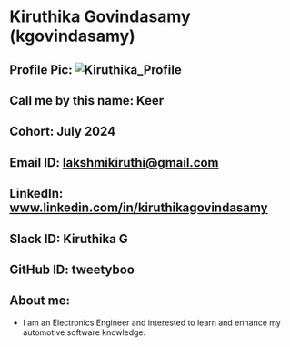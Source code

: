 # Kiruthika Govindasamy (kgovindasamy)
## Profile Pic: ![Kiruthika_Profile](https://github.com/tweetyboo/SEA-ME-Students/assets/144029676/43524787-5894-49dd-82c7-bb4f1b6fc5eb)
## Call me by this name: Keer
## Cohort: July 2024
## Email ID: lakshmikiruthi@gmail.com
## LinkedIn: www.linkedin.com/in/kiruthikagovindasamy
## Slack ID: Kiruthika G
## GitHub ID: tweetyboo
## About me: 
- I am an Electronics Engineer and interested to learn and enhance my automotive software knowledge.
